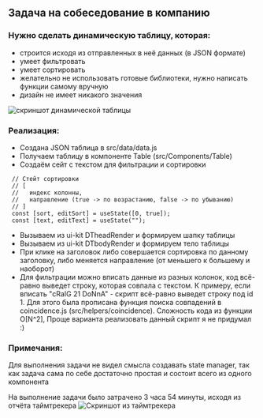 ## Задача на собеседование в компанию

### Нужно сделать динамическую таблицу, которая: 
 - строится исходя из отправленных в неё данных (в JSON формате)
 - умеет фильтровать
 - умеет сортировать
 - желательно не использовать готовые библиотеки, нужно написать функции самому вручную
 - дизайн не имеет никакого значения

![скриншот динамической таблицы](https://s254vla.storage.yandex.net/rdisk/5942d21f06bc586e3dce2d14d077a033465fba029b5deb65aeb5943ff057b469/62d7a001/xnAyfydo5Isvlf_2ppBIDLzl1bLuBTuvrBlxANXsFUt4Vo1lSj8rOdZZFJKYP07zck2rnRuyEksSU5c-iLmclw==?uid=0&filename=2022-07-20_09-24-30.png&disposition=inline&hash=&limit=0&content_type=image%2Fpng&owner_uid=0&fsize=9634&hid=95221deaea83826777a2d23af00667f3&media_type=image&tknv=v2&etag=8b4630f61f8df694d7ffbc67e42d2ee1&rtoken=ywXTrvgIMHc7&force_default=no&ycrid=na-941bfdef4da7eb82ddc4ed5fe372ed01-downloader10f&ts=5e436ad374240&s=b9ccd92b118cf767d2d5af9b108d1d051202d6646099f556b8f5be502de1778a&pb=U2FsdGVkX19XjeJevxoJEmBQh9yI4aE_ypIROyQjRTSqZXWgiis1lkdeimbMNbUKQnYqnZ_bUJmUoJTveXXMInXY8f_6nYeJaKjS3yJdh3g)

### Реализация:
 - Создана JSON таблица в src/data/data.js
 - Получаем таблицу в компоненте Table (src/Components/Table)
 - Создаём сейт с текстом для фильтрации и сортировки
 ```
  // Стейт сортировки
  // [
  //   индекс колонны,
  //   направление (true -> по возрастанию, false -> по убыванию)
  // ]
  const [sort, editSort] = useState([0, true]);
  const [text, editText] = useState("");
 ```
 - Вызываем из ui-kit DTheadRender и формируем шапку таблицы
 - Вызываем из ui-kit DTbodyRender и формируем тело таблицы
 - При клике на заголовок либо совершается сортировка по данному заголовку, либо меняется направление (от меньшего к большему и наоборот)
 - Для фильтрации можно вписать данные из разных колонок, код всё-равно выведет строку, которая совпала с текстом. К примеру, если вписать "cRaIG 21 DoNnA" - скрипт всё-равно выведет строку под id 1. Для этого была прописана функция поиска совпадений в coincidence.js (src/helpers/coincidence). Сложность кода из функции O[N^2], Проще варианта реализовать данный скрипт я не придумал :)

 
 ### Примечания: 
 Для выполнения задачи не видел смысла создавать state manager, так как задача сама по себе достаточно простая и состоит всего из одного компонента


 На выполнение задачи было затрачено 3 часа 54 минуты, исходя из отчёта таймтрекера
 ![Скриншот из таймтрекера](https://s33vla.storage.yandex.net/rdisk/24871de052a44b1fab86f0a9013371ef1e251fd8a06428210cf259d7c346cf9f/62d7a2e6/xnAyfydo5Isvlf_2ppBIDOlOJz7Ua0pAcsj0A4KbhS1xH_hwPswBnxzuiF5vld0oZfC3BJ-gnoD2UQvFG6or3g==?uid=0&filename=2022-07-20_09-36-26.png&disposition=inline&hash=&limit=0&content_type=image%2Fpng&owner_uid=0&fsize=91161&hid=5d0a89a4f35d6b02f8cfb7b53afded2e&media_type=image&tknv=v2&etag=4e2d0c2f2f1fe64e4e45bf7e0fd71a5a&rtoken=Im55YBJVf1Wv&force_default=no&ycrid=na-89954696769f9c6e3f8159d6722f8609-downloader3e&ts=5e436d9620580&s=70cd15ddb03e522f99e66761f47cbeb966eb36264221086a2b780b8f6f0f0e37&pb=U2FsdGVkX1-lBxLMyKI-X5pj7cc3zUDdwDX1taLjTBzmMl_Lsx4YSziDvK8qznrcFcyzMRyyzR0dTBMqrNbNU2a2L9OMSutPEBioWf2ftnY)